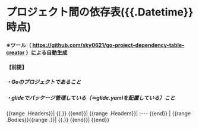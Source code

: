 # プロジェクト間の依存表({{.Datetime}} 時点)

#### ※ツール（ https://github.com/sky0621/go-project-dependency-table-creator ）による自動生成

#### 【前提】

##### ・Goのプロジェクトであること

##### ・glideでパッケージ管理している（＝glide.yamlを配置している）こと

{{range .Headers}}| {{.}} {{end}}|
{{range .Headers}}| :--- {{end}} |
{{range .Bodies}}{{range .}}| {{.}} {{end}}|
{{end}}
